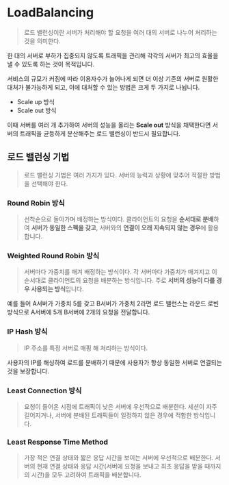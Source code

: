 # LoadBalancing

> 로드 밸런싱이란 서버가 처리해야 할 요청을 여러 대의 서버로 나누어 처리하는 것을 의미한다. 

한 대의 서버로 부하가 집중되지 않도록 트래픽을 관리해 각각의 서버가 최고의 효율을 낼 수 있도록 하는 것이 목적입니다.

서비스의 규모가 커짐에 따라 이용자수가 늘어나게 되면 더 이상 기존의 서버로 원활한 대처가 불가능하게 되고, 이에 대처할 수 있는 방법은 크게 두 가지로 나뉩니다.

- Scale up 방식
- Scale out 방식

이때 서버를 여러 개 추가하여 서버의 성능을 올리는 __Scale out__ 방식을 채택한다면 서버의 트래픽을 균등하게 분산해주는 로드 밸런싱이 반드시 필요합니다.

## 로드 밸런싱 기법
> 로드 밸런싱 기법은 여러 가지가 있다. 서버의 능력과 상황에 맞추어 적절한 방법을 선택해야 한다.

### Round Robin 방식
> 선착순으로 돌아가며 배정하는 방식이다.
클라이언트의 요청을 **순서대로 분배**하여 **서버가 동일한 스펙을 갖고**, 서버와의 **연결이 오래 지속되지 않는 경우**에 활용합니다.

### Weighted Round Robin 방식
> 서버마다 가중치를 매겨 배정하는 방식이다.
각 서버마다 가중치가 매겨지고 이 순서대로 클라이언트의 요청을 배분하는 방식입니다. 주로 **서버의 성능이 다를 경우 사용되는 방식**입니다.


예를 들어 A서버가 가중치 5를 갖고 B서버가 가중치 2라면 로드 밸런스는 라운드 로빈 방식으로 A서버에 5개 B서버에 2개의 요청을 전달합니다.   

### IP Hash 방식
> IP 주소를 특정 서버로 매핑 해 처리하는 방식이다.

사용자의 IP를 해싱하여 로드를 분배하기 때문에 사용자가 항상 동일한 서버로 연결되는 것을 보장합니다.

### Least Connection 방식
> 요청이 들어온 시점에 트래픽이 낮은 서버에 우선적으로 배분한다.
세션이 자주 길어지거나, 서버에 분배된 트래픽들이 일정하지 않은 경우에 적합한 방식입니다.

### Least Response Time Method
> 가장 적은 연결 상태와 짧은 응답 시간을 보이는 서버에 우선적으로 배분한다.
서버의 현재 연결 상태와 응답 시간(서버에 요청을 보내고 최초 응답을 받을 때까지의 시간)을 모두 고려하여 트래픽을 배분합니다.